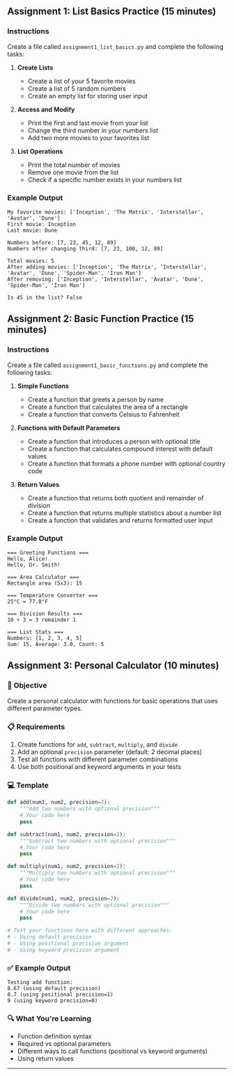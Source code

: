 ## Assignment 1: List Basics Practice (15 minutes)

### Instructions
Create a file called `assignment1_list_basics.py` and complete the following tasks:

1. **Create Lists**
   - Create a list of your 5 favorite movies
   - Create a list of 5 random numbers
   - Create an empty list for storing user input

2. **Access and Modify**
   - Print the first and last movie from your list
   - Change the third number in your numbers list
   - Add two more movies to your favorites list

3. **List Operations**
   - Print the total number of movies
   - Remove one movie from the list
   - Check if a specific number exists in your numbers list

### Example Output
```
My favorite movies: ['Inception', 'The Matrix', 'Interstellar', 'Avatar', 'Dune']
First movie: Inception
Last movie: Dune

Numbers before: [7, 23, 45, 12, 89]
Numbers after changing third: [7, 23, 100, 12, 89]

Total movies: 5
After adding movies: ['Inception', 'The Matrix', 'Interstellar', 'Avatar', 'Dune', 'Spider-Man', 'Iron Man']
After removing: ['Inception', 'Interstellar', 'Avatar', 'Dune', 'Spider-Man', 'Iron Man']

Is 45 in the list? False
```

## Assignment 2: Basic Function Practice (15 minutes)

### Instructions
Create a file called `assignment1_basic_functions.py` and complete the following tasks:

1. **Simple Functions**
   - Create a function that greets a person by name
   - Create a function that calculates the area of a rectangle
   - Create a function that converts Celsius to Fahrenheit

2. **Functions with Default Parameters**
   - Create a function that introduces a person with optional title
   - Create a function that calculates compound interest with default values
   - Create a function that formats a phone number with optional country code

3. **Return Values**
   - Create a function that returns both quotient and remainder of division
   - Create a function that returns multiple statistics about a number list
   - Create a function that validates and returns formatted user input

### Example Output
```
=== Greeting Functions ===
Hello, Alice!
Hello, Dr. Smith!

=== Area Calculator ===
Rectangle area (5x3): 15

=== Temperature Converter ===
25°C = 77.0°F

=== Division Results ===
10 ÷ 3 = 3 remainder 1

=== List Stats ===
Numbers: [1, 2, 3, 4, 5]
Sum: 15, Average: 3.0, Count: 5
```

## Assignment 3: Personal Calculator (10 minutes)

### 🎯 **Objective**
Create a personal calculator with functions for basic operations that uses different parameter types.

### 📋 **Requirements**
1. Create functions for `add`, `subtract`, `multiply`, and `divide`
2. Add an optional `precision` parameter (default: 2 decimal places)
3. Test all functions with different parameter combinations
4. Use both positional and keyword arguments in your tests

### 💻 **Template**
```python
def add(num1, num2, precision=2):
    """Add two numbers with optional precision"""
    # Your code here
    pass

def subtract(num1, num2, precision=2):
    """Subtract two numbers with optional precision"""
    # Your code here
    pass

def multiply(num1, num2, precision=2):
    """Multiply two numbers with optional precision"""
    # Your code here
    pass

def divide(num1, num2, precision=2):
    """Divide two numbers with optional precision"""
    # Your code here
    pass

# Test your functions here with different approaches:
# - Using default precision
# - Using positional precision argument
# - Using keyword precision argument
```

### ✅ **Example Output**
```
Testing add function:
8.67 (using default precision)
8.7 (using positional precision=1)
9 (using keyword precision=0)
```

### 🔍 **What You're Learning**
- Function definition syntax
- Required vs optional parameters
- Different ways to call functions (positional vs keyword arguments)
- Using return values

---
